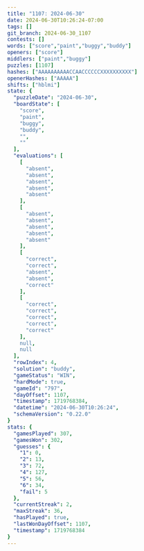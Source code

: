 ```yaml
---
title: "1107: 2024-06-30"
date: 2024-06-30T10:26:24-07:00
tags: []
git_branch: 2024-06-30_1107
contests: []
words: ["score","paint","buggy","buddy"]
openers: ["score"]
middlers: ["paint","buggy"]
puzzles: [1107]
hashes: ["AAAAAAAAAACCAACCCCCCXXXXXXXXXX"]
openerHashes: ["AAAAA"]
shifts: ["hblmi"]
state: {
  "puzzleDate": "2024-06-30",
  "boardState": [
    "score",
    "paint",
    "buggy",
    "buddy",
    "",
    ""
  ],
  "evaluations": [
    [
      "absent",
      "absent",
      "absent",
      "absent",
      "absent"
    ],
    [
      "absent",
      "absent",
      "absent",
      "absent",
      "absent"
    ],
    [
      "correct",
      "correct",
      "absent",
      "absent",
      "correct"
    ],
    [
      "correct",
      "correct",
      "correct",
      "correct",
      "correct"
    ],
    null,
    null
  ],
  "rowIndex": 4,
  "solution": "buddy",
  "gameStatus": "WIN",
  "hardMode": true,
  "gameId": "797",
  "dayOffset": 1107,
  "timestamp": 1719768384,
  "datetime": "2024-06-30T10:26:24",
  "schemaVersion": "0.22.0"
}
stats: {
  "gamesPlayed": 307,
  "gamesWon": 302,
  "guesses": {
    "1": 0,
    "2": 13,
    "3": 72,
    "4": 127,
    "5": 56,
    "6": 34,
    "fail": 5
  },
  "currentStreak": 2,
  "maxStreak": 36,
  "hasPlayed": true,
  "lastWonDayOffset": 1107,
  "timestamp": 1719768384
}
---
```

<!-- more -->
